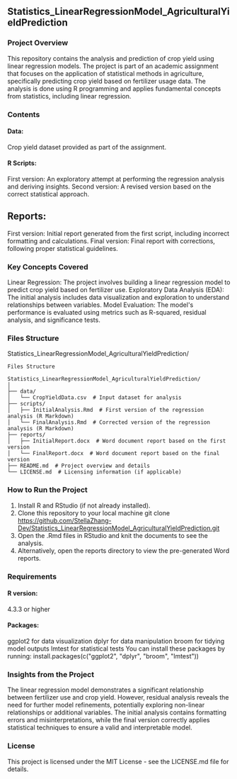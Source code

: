 ## Statistics_LinearRegressionModel_AgriculturalYieldPrediction

### Project Overview
This repository contains the analysis and prediction of crop yield using linear regression models. The project is part of an academic assignment that focuses on the application of statistical methods in agriculture, specifically predicting crop yield based on fertilizer usage data. The analysis is done using R programming and applies fundamental concepts from statistics, including linear regression.

### Contents
#### Data: 
Crop yield dataset provided as part of the assignment.
#### R Scripts:
First version: An exploratory attempt at performing the regression analysis and deriving insights.
Second version: A revised version based on the correct statistical approach.
## Reports:
First version: Initial report generated from the first script, including incorrect formatting and calculations.
Final version: Final report with corrections, following proper statistical guidelines.

### Key Concepts Covered
Linear Regression: The project involves building a linear regression model to predict crop yield based on fertilizer use.
Exploratory Data Analysis (EDA): The initial analysis includes data visualization and exploration to understand relationships between variables.
Model Evaluation: The model's performance is evaluated using metrics such as R-squared, residual analysis, and significance tests.

### Files Structure

Statistics_LinearRegressionModel_AgriculturalYieldPrediction/

```
Files Structure

Statistics_LinearRegressionModel_AgriculturalYieldPrediction/
│
├── data/
│   └── CropYieldData.csv  # Input dataset for analysis
├── scripts/
│   ├── InitialAnalysis.Rmd  # First version of the regression analysis (R Markdown)
│   └── FinalAnalysis.Rmd  # Corrected version of the regression analysis (R Markdown)
├── reports/
│   ├── InitialReport.docx  # Word document report based on the first version
│   └── FinalReport.docx  # Word document report based on the final version
├── README.md  # Project overview and details
└── LICENSE.md  # Licensing information (if applicable)

```

### How to Run the Project
1. Install R and RStudio (if not already installed).
2. Clone this repository to your local machine git clone https://github.com/StellaZhang-Dev/Statistics_LinearRegressionModel_AgriculturalYieldPrediction.git
3. Open the .Rmd files in RStudio and knit the documents to see the analysis.
4. Alternatively, open the reports directory to view the pre-generated Word reports.

### Requirements
#### R version: 
4.3.3 or higher
#### Packages:
ggplot2 for data visualization
dplyr for data manipulation
broom for tidying model outputs
lmtest for statistical tests
You can install these packages by running:
install.packages(c("ggplot2", "dplyr", "broom", "lmtest"))

### Insights from the Project
The linear regression model demonstrates a significant relationship between fertilizer use and crop yield. However, residual analysis reveals the need for further model refinements, potentially exploring non-linear relationships or additional variables.
The initial analysis contains formatting errors and misinterpretations, while the final version correctly applies statistical techniques to ensure a valid and interpretable model.

### License
This project is licensed under the MIT License - see the LICENSE.md file for details.

